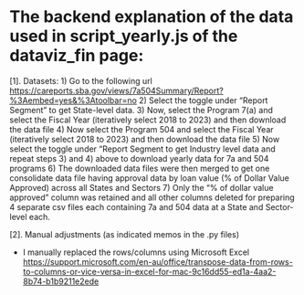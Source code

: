 # The backend explanation of the data used in script_yearly.js of the dataviz_fin page:
[1]. Datasets:
	1) Go to the following url  
	https://careports.sba.gov/views/7a504Summary/Report?%3Aembed=yes&%3Atoolbar=no
	2) Select the toggle under “Report Segment” to get State-level data.
	3) Now, select the Program 7(a) and select the Fiscal Year (iteratively select 
	2018 to 2023) and then download the data file 
	4) Now select the Program 504 and select the Fiscal Year (iteratively select 
	2018 to 2023) and then download the data file
	5) Now select the toggle under “Report Segment to get Industry level data 
	and repeat steps 3) and 4) above to download yearly data for 7a and 504 
	programs
	6) The downloaded data files were then merged to get one consolidate data 
	file having approval data by loan value (% of Dollar Value Approved) 
	across all States and Sectors 
	7) Only the “% of dollar value approved” column was retained and all other 
	columns deleted for preparing 4 separate csv files each containing 7a and 
	504 data at a State and Sector-level each. 

[2]. Manual adjustments (as indicated memos in the .py files)
- I manually replaced the rows/columns using Microsoft Excel
	https://support.microsoft.com/en-au/office/transpose-data-from-rows-to-columns-or-vice-versa-in-excel-for-mac-9c16dd55-ed1a-4aa2-8b74-b1b9211e2ede
